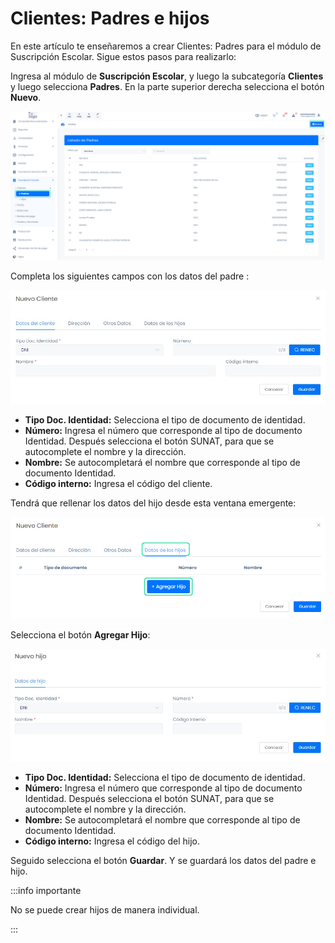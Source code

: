 # Clientes: Padres e hijos

En este artículo te enseñaremos a crear Clientes: Padres para el módulo de Suscripción Escolar. Sigue estos pasos para realizarlo:

Ingresa al módulo de **Suscripción Escolar**, y luego la subcategoría **Clientes** y luego selecciona **Padres**. En la parte superior derecha selecciona el botón **Nuevo**.

![Alt text](img/padres.jpg)

Completa los siguientes campos con los datos del padre :

![Alt text](img/padres1.jpg)

* **Tipo Doc. Identidad:** Selecciona el tipo de documento de identidad.
* **Número:** Ingresa el número que corresponde al tipo de documento Identidad. Después selecciona el botón SUNAT, para que se autocomplete el nombre y la dirección.
* **Nombre:** Se autocompletará el nombre que corresponde al tipo de documento Identidad.
* **Código interno:** Ingresa el código del cliente.

Tendrá que rellenar los datos del hijo desde esta ventana emergente:

![Alt text](img/padres2.jpg)

Selecciona el botón **Agregar Hijo**:

![Alt text](img/padres3.jpg)

* **Tipo Doc. Identidad:** Selecciona el tipo de documento de identidad.
* **Número:** Ingresa el número que corresponde al tipo de documento Identidad. Después selecciona el botón SUNAT, para que se autocomplete el nombre y la dirección.
* **Nombre:** Se autocompletará el nombre que corresponde al tipo de documento Identidad.
* **Código interno:** Ingresa el código del hijo.

Seguido selecciona el botón **Guardar**. Y se guardará los datos del padre e hijo.

:::info importante

No se puede crear hijos de manera individual.

:::